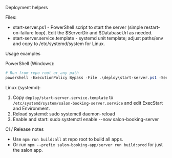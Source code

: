 Deployment helpers

Files:
- start-server.ps1 - PowerShell script to start the server (simple restart-on-failure loop). Edit the $ServerDir and $DatabaseUrl as needed.
- start-server.service.template - systemd unit template; adjust paths/env and copy to /etc/systemd/system for Linux.

Usage examples

PowerShell (Windows):
```powershell
# Run from repo root or any path
powershell -ExecutionPolicy Bypass -File .\deploy\start-server.ps1 -ServerDir 'D:\GitHub_Src\fullstack\salon-booking-app\release\server' -Port 4301 -DatabaseUrl 'file:../prisma/salonBookingApp.db'
```

Linux (systemd):
1. Copy `deploy/start-server.service.template` to `/etc/systemd/system/salon-booking-server.service` and edit ExecStart and Environment.
2. Reload systemd: sudo systemctl daemon-reload
3. Enable and start: sudo systemctl enable --now salon-booking-server

CI / Release notes
- Use `npm run build:all` at repo root to build all apps.
- Or run `npm --prefix salon-booking-app/server run build:prod` for just the salon app.

